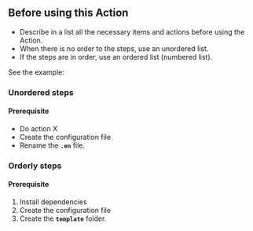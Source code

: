 ## Before using this Action

- Describe in a list all the necessary items and actions before using the Action.
- When there is no order to the steps, use an unordered list.
- If the steps are in order, use an ordered list (numbered list).

See the example:

### Unordered steps

#### Prerequisite

- Do action X
- Create the configuration file
- Rename the **`.en`** file.

### Orderly steps

#### Prerequisite

1. Install dependencies
2. Create the configuration file
3. Create the **`template`** folder.